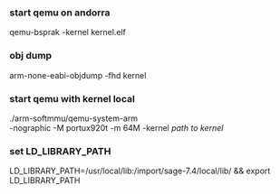 
### start qemu on andorra
qemu-bsprak -kernel kernel.elf

### obj dump
arm-none-eabi-objdump -fhd kernel

### start qemu with kernel local
./arm-softmmu/qemu-system-arm \
-nographic -M portux920t -m 64M -kernel *path to kernel*

### set LD_LIBRARY_PATH
 LD_LIBRARY_PATH=/usr/local/lib:/import/sage-7.4/local/lib/ && export LD_LIBRARY_PATH
